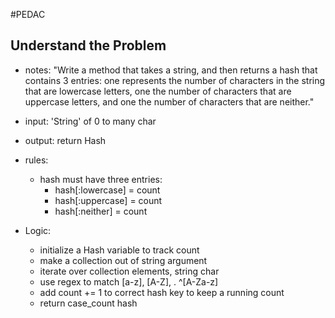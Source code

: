 #PEDAC
## Understand the Problem

- notes: "Write a method that takes a string, and then returns a hash that contains 3 entries: one represents the number of characters in the string that are lowercase letters, one the number of characters that are uppercase letters, and one the number of characters that are neither."

- input: 'String' of 0 to many char
- output: return Hash

- rules:
  - hash must have three entries: 
    - hash[:lowercase] = count
    - hash[:uppercase] = count
    - hash[:neither] = count 

- Logic:
  - initialize a Hash variable to track count
  - make a collection out of string argument
  - iterate over collection elements, string char
  - use regex to match [a-z], [A-Z], . ^[A-Za-z]
  - add count += 1 to correct hash key to keep a running count
  - return case_count hash
